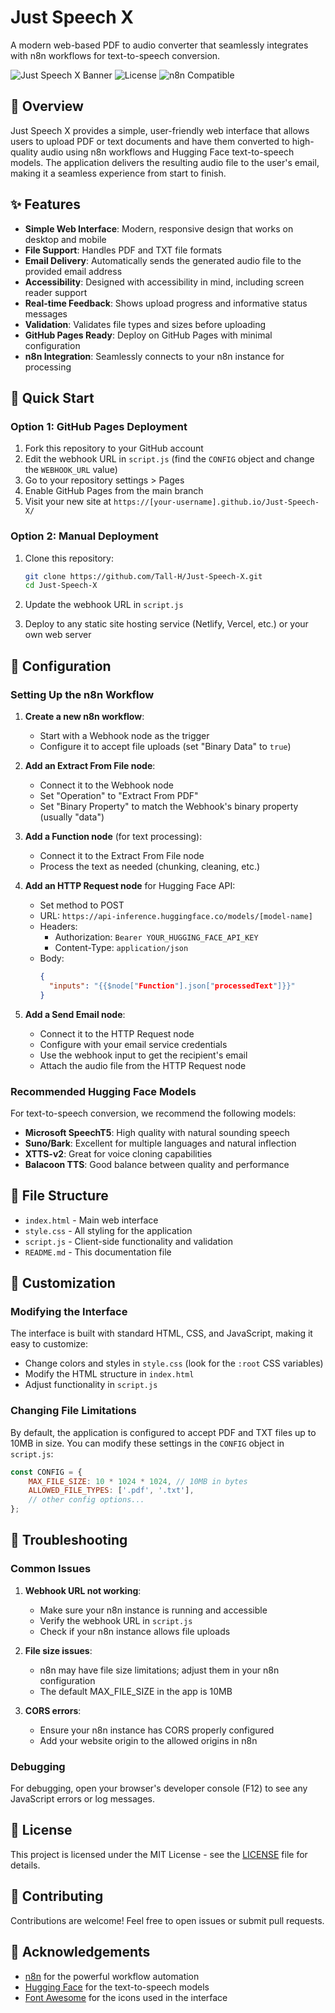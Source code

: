 # Just Speech X

A modern web-based PDF to audio converter that seamlessly integrates with n8n workflows for text-to-speech conversion.

![Just Speech X Banner](https://img.shields.io/badge/Just%20Speech%20X-Document%20to%20Speech-1a73e8)
![License](https://img.shields.io/badge/license-MIT-green)
![n8n Compatible](https://img.shields.io/badge/n8n-compatible-brightgreen)

## 📖 Overview

Just Speech X provides a simple, user-friendly web interface that allows users to upload PDF or text documents and have them converted to high-quality audio using n8n workflows and Hugging Face text-to-speech models. The application delivers the resulting audio file to the user's email, making it a seamless experience from start to finish.

## ✨ Features

- **Simple Web Interface**: Modern, responsive design that works on desktop and mobile
- **File Support**: Handles PDF and TXT file formats
- **Email Delivery**: Automatically sends the generated audio file to the provided email address
- **Accessibility**: Designed with accessibility in mind, including screen reader support
- **Real-time Feedback**: Shows upload progress and informative status messages
- **Validation**: Validates file types and sizes before uploading
- **GitHub Pages Ready**: Deploy on GitHub Pages with minimal configuration
- **n8n Integration**: Seamlessly connects to your n8n instance for processing

## 🚀 Quick Start

### Option 1: GitHub Pages Deployment

1. Fork this repository to your GitHub account
2. Edit the webhook URL in `script.js` (find the `CONFIG` object and change the `WEBHOOK_URL` value)
3. Go to your repository settings > Pages
4. Enable GitHub Pages from the main branch
5. Visit your new site at `https://[your-username].github.io/Just-Speech-X/`

### Option 2: Manual Deployment

1. Clone this repository:
   ```bash
   git clone https://github.com/Tall-H/Just-Speech-X.git
   cd Just-Speech-X
   ```

2. Update the webhook URL in `script.js`

3. Deploy to any static site hosting service (Netlify, Vercel, etc.) or your own web server

## 📝 Configuration

### Setting Up the n8n Workflow

1. **Create a new n8n workflow**:
   - Start with a Webhook node as the trigger
   - Configure it to accept file uploads (set "Binary Data" to `true`)

2. **Add an Extract From File node**:
   - Connect it to the Webhook node
   - Set "Operation" to "Extract From PDF"
   - Set "Binary Property" to match the Webhook's binary property (usually "data")

3. **Add a Function node** (for text processing):
   - Connect it to the Extract From File node
   - Process the text as needed (chunking, cleaning, etc.)

4. **Add an HTTP Request node** for Hugging Face API:
   - Set method to POST
   - URL: `https://api-inference.huggingface.co/models/[model-name]`
   - Headers:
     - Authorization: `Bearer YOUR_HUGGING_FACE_API_KEY`
     - Content-Type: `application/json`
   - Body: 
     ```json
     {
       "inputs": "{{$node["Function"].json["processedText"]}}"
     }
     ```

5. **Add a Send Email node**:
   - Connect it to the HTTP Request node
   - Configure with your email service credentials
   - Use the webhook input to get the recipient's email
   - Attach the audio file from the HTTP Request node

### Recommended Hugging Face Models

For text-to-speech conversion, we recommend the following models:

- **Microsoft SpeechT5**: High quality with natural sounding speech
- **Suno/Bark**: Excellent for multiple languages and natural inflection
- **XTTS-v2**: Great for voice cloning capabilities
- **Balacoon TTS**: Good balance between quality and performance

## 📄 File Structure

- `index.html` - Main web interface
- `style.css` - All styling for the application
- `script.js` - Client-side functionality and validation
- `README.md` - This documentation file

## 🔧 Customization

### Modifying the Interface

The interface is built with standard HTML, CSS, and JavaScript, making it easy to customize:

- Change colors and styles in `style.css` (look for the `:root` CSS variables)
- Modify the HTML structure in `index.html`
- Adjust functionality in `script.js`

### Changing File Limitations

By default, the application is configured to accept PDF and TXT files up to 10MB in size. You can modify these settings in the `CONFIG` object in `script.js`:

```javascript
const CONFIG = {
    MAX_FILE_SIZE: 10 * 1024 * 1024, // 10MB in bytes
    ALLOWED_FILE_TYPES: ['.pdf', '.txt'],
    // other config options...
};
```

## 🧰 Troubleshooting

### Common Issues

1. **Webhook URL not working**:
   - Make sure your n8n instance is running and accessible
   - Verify the webhook URL in `script.js`
   - Check if your n8n instance allows file uploads

2. **File size issues**:
   - n8n may have file size limitations; adjust them in your n8n configuration
   - The default MAX_FILE_SIZE in the app is 10MB

3. **CORS errors**:
   - Ensure your n8n instance has CORS properly configured
   - Add your website origin to the allowed origins in n8n

### Debugging

For debugging, open your browser's developer console (F12) to see any JavaScript errors or log messages.

## 📜 License

This project is licensed under the MIT License - see the [LICENSE](LICENSE) file for details.

## 🤝 Contributing

Contributions are welcome! Feel free to open issues or submit pull requests.

## 🙏 Acknowledgements

- [n8n](https://n8n.io) for the powerful workflow automation
- [Hugging Face](https://huggingface.co) for the text-to-speech models
- [Font Awesome](https://fontawesome.com) for the icons used in the interface
